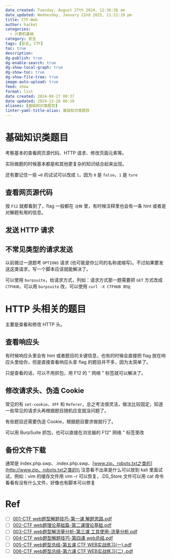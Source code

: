 ```yaml
---
date_created: Tuesday, August 27th 2024, 12:36:36 am
date_updated: Wednesday, January 22nd 2025, 11:11:19 pm
title: CTF-Web
author: hacket
categories:
  - 计算机基础
category: 安全
tags: [安全, CTF]
toc: true
description: 
dg-publish: true
dg-enable-search: true
dg-show-local-graph: true
dg-show-toc: true
dg-show-file-tree: true
image-auto-upload: true
feed: show
format: list
date created: 2024-08-27 00:37
date updated: 2024-12-26 00:19
aliases: [基础知识类题目]
linter-yaml-title-alias: 基础知识类题目
---
```


# 基础知识类题目

考察基本的查看网页源代码、HTTP 请求、修改页面元素等。

实际做题的时候基本都是和其他更复杂的知识结合起来出现。

还有要记住一些 `=0` 的试试可以改成 `1`，因为 `0` 是 `false`，`1` 是 `ture`

## 查看网页源代码

按 `F12` 就都看到了，flag 一般都在 `注释` 里，有时候注释里也会有一条 hint 或者是对解题有用的信息。

## 发送 HTTP 请求

## 不常见类型的请求发送

以前做过一道题考 `OPTIONS` 请求 (也可能是你公司的名称或缩写)。不过如果要发送这类请求，写一个脚本应该就能解决了。

可以使用 `burpsuite`，给请求方式，列如：请求方式那一题需要把 `GET` 方式改成 `CTFHUB`，可以用 `burpsuite` 改，可以使用 `curl -X CTFHUB 网址`

# HTTP 头相关的题目

主要是查看和修改 HTTP 头。

## 查看响应头

有时候响应头里会有 hint 或者题目的关键信息，也有的时候会直接把 flag 放在响应头里给你，但是直接查看响应头拿 flag 的题目并不多，因为太简单了。

只是查看的话，可以不用抓包，用 F12 的 " 网络 " 标签就可以解决了。

## 修改请求头、伪造 Cookie

常见的有 `set-cookie`、`XFF` 和 `Referer`，总之考法很灵活，做法比较固定，知道一些常见的请求头再根据题目随机应变就没问题了。

有些题目还需要伪造 Cookie，根据题目要求做就行了。

可以用 BurpSuite 抓包，也可以直接在浏览器的 F12" 网络 " 标签里改

## 备份文件下载

通常是 index.php.swp、.index.php.swp、[www.zip、robots.txt之类的](http://www.zip、robots.txt之类的)\
注意看不出来是什么可以放到 kali 里面试试，例如：vim 的缓存文件用 vim -r 可以恢复，.DS_Store 文件可以用 cat 命令看看有没有什么文件，好像也有脚本可以修复

# Ref

- [ ] [001-CTF web题型解题技巧-第一课 解题思路.pdf](https://potato.gold/data/uploads/pdf/CTF/Web%E8%B5%84%E6%96%99/001-CTF%20web%E9%A2%98%E5%9E%8B%E8%A7%A3%E9%A2%98%E6%8A%80%E5%B7%A7-%E7%AC%AC%E4%B8%80%E8%AF%BE%20%E8%A7%A3%E9%A2%98%E6%80%9D%E8%B7%AF.pdf)
- [ ] [002-CTF web题理论基础篇-第二课理论基础.pdf](https://potato.gold/data/uploads/pdf/CTF/Web%E8%B5%84%E6%96%99/002-CTF%20web%E9%A2%98%E7%90%86%E8%AE%BA%E5%9F%BA%E7%A1%80%E7%AF%87-%E7%AC%AC%E4%BA%8C%E8%AF%BE%E7%90%86%E8%AE%BA%E5%9F%BA%E7%A1%80.pdf)
- [ ] [003-CTF web题型解流量分析-第三课 工具使用-流量分析.pdf](https://potato.gold/data/uploads/pdf/CTF/Web%E8%B5%84%E6%96%99/003-CTF%20web%E9%A2%98%E5%9E%8B%E8%A7%A3%E6%B5%81%E9%87%8F%E5%88%86%E6%9E%90-%E7%AC%AC%E4%B8%89%E8%AF%BE%20%E5%B7%A5%E5%85%B7%E4%BD%BF%E7%94%A8-%E6%B5%81%E9%87%8F%E5%88%86%E6%9E%90.pdf)
- [ ] [004-CTF web题型解题技巧-第四课 web总结.pdf](https://potato.gold/data/uploads/pdf/CTF/Web%E8%B5%84%E6%96%99/004-CTF%20web%E9%A2%98%E5%9E%8B%E8%A7%A3%E9%A2%98%E6%8A%80%E5%B7%A7-%E7%AC%AC%E5%9B%9B%E8%AF%BE%20web%E6%80%BB%E7%BB%93.pdf)
- [ ] [005-CTF web题型总结-第五课 CTF WEB实战练习(一).pdf](https://potato.gold/data/uploads/pdf/CTF/Web%E8%B5%84%E6%96%99/005-CTF%20web%E9%A2%98%E5%9E%8B%E6%80%BB%E7%BB%93-%E7%AC%AC%E4%BA%94%E8%AF%BE%20CTF%20WEB%E5%AE%9E%E6%88%98%E7%BB%83%E4%B9%A0(%E4%B8%80).pdf)
- [ ] [006-CTF web题型总结-第六课 CTF WEB实战练习(二) .pdf](https://potato.gold/data/uploads/pdf/CTF/Web%E8%B5%84%E6%96%99/006-CTF%20web%E9%A2%98%E5%9E%8B%E6%80%BB%E7%BB%93-%E7%AC%AC%E5%85%AD%E8%AF%BE%20CTF%20WEB%E5%AE%9E%E6%88%98%E7%BB%83%E4%B9%A0(%E4%BA%8C)%20.pdf)
